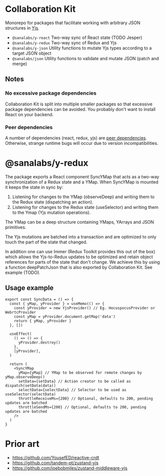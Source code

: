 # Collaboration Kit

Monorepo for packages that facilitate working with arbitrary JSON structures in [Yjs](https://github.com/yjs/yjs).

- `@sanalabs/y-react` Two-way sync of React state (TODO Jesper)
- `@sanalabs/y-redux` Two-way sync of Redux and Yjs
- `@sanalabs/y-json` Utility functions to mutate Yjs types according to a target JSON object
- `@sanalabs/json` Utility functions to validate and mutate JSON (patch and merge)

## Notes

### No excessive package dependencies

Collaboration Kit is split into multiple smaller packages so that excessive package dependencies can be avoided. You probably don't want to install React on your backend.

### Peer dependencies

A number of dependencies (react, redux, yjs) are [peer dependencies](https://docs.npmjs.com/cli/v7/configuring-npm/package-json#peerdependencies). Otherwise, strange runtime bugs will occur due to version incompatibilities.

# @sanalabs/y-redux

The package exports a React component SyncYMap that acts as a two-way synchronization of a Redux state and a YMap. When SyncYMap is mounted it keeps the state in sync by:

1. Listening for changes to the YMap (observeDeep) and writing them to the Redux state (dispatching an action).
2. Listening for changes to the Redux state (useSelector) and writing them to the Ymap (Yjs mutation operations).

The YMap can be a deep structure containing YMaps, YArrays and JSON primitives.

The Yjs mutations are batched into a transaction and are optimized to only touch the part of the state that changed.

In addition one can use Immer (Redux Toolkit provides this out of the box) which allows the Yjs-to-Redux updates to be optimized and retain object references for parts of the state that don't change. We achieve this by using a function deepPatchJson that is also exported by Collaboration Kit. See example (TODO).

## Usage example

```tsx
export const SyncData = () => {
  const { yMap, yProvider } = useMemo(() => {
    const yProvider = new YjsProvider() // Eg. HocuspocusProvider or WebrtcProvider
    const yMap = yProvider.document.getMap('data')
    return { yMap, yProvider }
  }, [])

  useEffect(
    () => () => {
      yProvider.destroy()
    },
    [yProvider],
  )

  return (
    <SyncYMap
      yMap={yMap} // YMap to be observed for remote changes by yMap.observeDeep()
      setData={setData} // Action creator to be called as dispatch(setData(data))
      selectData={selectData} // Selector to be used as useSelector(selectData)
      throttleReceiveMs={200} // Optional, defaults to 200, pending updates are batched
      throttleSendMs={200} // Optional, defaults to 200, pending updates are batched
    />
  )
}
```

# Prior art

- https://github.com/YousefED/reactive-crdt
- https://github.com/tandem-pt/zustand-yjs
- https://github.com/joebobmiles/zustand-middleware-yjs
